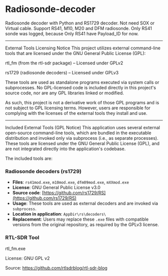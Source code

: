 # Radiosonde-decoder
Radiosonde decoder with Python and RS1729 decoder. Not need SOX or Virtual cable. Support RS41, M10, M20 and DFM radiosonde. Only RS41 sonde was logged, because Only RS41 have Payload_ID for now.



*****************************************************************************************************************************************************************************************************************************

External Tools Licensing Notice
This project utilizes external command-line tools that are licensed under the GNU General Public License (GPL):

rtl_fm (from the rtl-sdr package) – Licensed under GPLv2

rs1729 (radiosonde decoders) – Licensed under GPLv3

These tools are used as standalone programs executed via system calls or subprocesses. No GPL-licensed code is included directly in this project's source code, nor are any GPL libraries linked or modified.

As such, this project is not a derivative work of those GPL programs and is not subject to GPL licensing terms. However, users are responsible for complying with the licenses of the external tools they install and use.


****************************************************************************************************************************************************************************************************************************
Included External Tools (GPL Notice) This application uses several external open-source command-line tools, which are bundled in the executable distribution and invoked only via subprocess (i.e., as separate processes). These tools are licensed under the GNU General Public License (GPL), and are not integrated directly into the application's codebase.

The included tools are:

### Radiosonde decoders (rs1729)

- **Files**: `rs41mod.exe`, `m10mod.exe`, `dfm09mod.exe`, `mXXmod.exe`
- **License**: GNU General Public License v3.0
- **Source code**: [https://github.com/rs1729/RS](https://github.com/rs1729/RS)
- **Usage**: These tools are used as external decoders and are invoked via `subprocess`.
- **Location in application**: `AppDir\rs\decoders\`
- **Replacement**: Users may replace these `.exe` files with compatible versions from the original repository, as required by the GPLv3 license.

### RTL-SDR Tool
rtl_fm.exe

License: GNU GPL v2

Source: https://github.com/rtlsdrblog/rtl-sdr-blog
